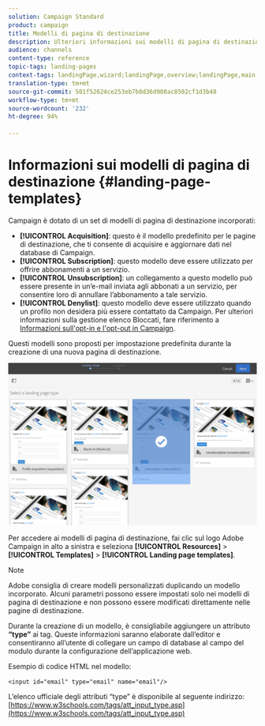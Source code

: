 ```yaml
---
solution: Campaign Standard
product: campaign
title: Modelli di pagina di destinazione
description: Ulteriori informazioni sui modelli di pagina di destinazione.
audience: channels
content-type: reference
topic-tags: landing-pages
context-tags: landingPage,wizard;landingPage,overview;landingPage,main
translation-type: tm+mt
source-git-commit: 501f52624ce253eb7b0d36d908ac8502cf1d3b48
workflow-type: tm+mt
source-wordcount: '232'
ht-degree: 94%

---
```



# Informazioni sui modelli di pagina di destinazione {#landing-page-templates}

Campaign è dotato di un set di modelli di pagina di destinazione incorporati:

* **[!UICONTROL Acquisition]**: questo è il modello predefinito per le pagine di destinazione, che ti consente di acquisire e aggiornare dati nel database di Campaign.
* **[!UICONTROL Subscription]**: questo modello deve essere utilizzato per offrire abbonamenti a un servizio.
* **[!UICONTROL Unsubscription]**: un collegamento a questo modello può essere presente in un’e-mail inviata agli abbonati a un servizio, per consentire loro di annullare l’abbonamento a tale servizio.
* **[!UICONTROL Denylist]**: questo modello deve essere utilizzato quando un profilo non desidera più essere contattato da Campaign. Per ulteriori informazioni sulla gestione elenco Bloccati, fare riferimento a [Informazioni sull&#39;opt-in e l&#39;opt-out in Campaign](../../audiences/using/about-opt-in-and-opt-out-in-campaign.md).

Questi modelli sono proposti per impostazione predefinita durante la creazione di una nuova pagina di destinazione.

![](assets/lp_creation_1.png)

Per accedere ai modelli di pagina di destinazione, fai clic sul logo Adobe Campaign in alto a sinistra e seleziona **[!UICONTROL Resources]** > **[!UICONTROL Templates]** > **[!UICONTROL Landing page templates]**.

>[!NOTE]
>
>Adobe consiglia di creare modelli personalizzati duplicando un modello incorporato. Alcuni parametri possono essere impostati solo nei modelli di pagina di destinazione e non possono essere modificati direttamente nelle pagine di destinazione.

Durante la creazione di un modello, è consigliabile aggiungere un attributo **“type”** ai tag. Queste informazioni saranno elaborate dall’editor e consentiranno all’utente di collegare un campo di database al campo del modulo durante la configurazione dell’applicazione web.

Esempio di codice HTML nel modello:

```
<input id="email" type="email" name="email"/>
```

L’elenco ufficiale degli attributi “type” è disponibile al seguente indirizzo: [https://www.w3schools.com/tags/att_input_type.asp](https://www.w3schools.com/tags/att_input_type.asp)

